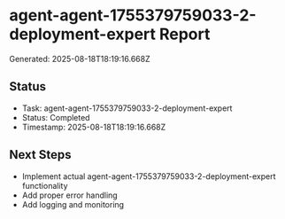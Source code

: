 # agent-agent-1755379759033-2-deployment-expert Report

Generated: 2025-08-18T18:19:16.668Z

## Status
- Task: agent-agent-1755379759033-2-deployment-expert
- Status: Completed
- Timestamp: 2025-08-18T18:19:16.668Z

## Next Steps
- Implement actual agent-agent-1755379759033-2-deployment-expert functionality
- Add proper error handling
- Add logging and monitoring
